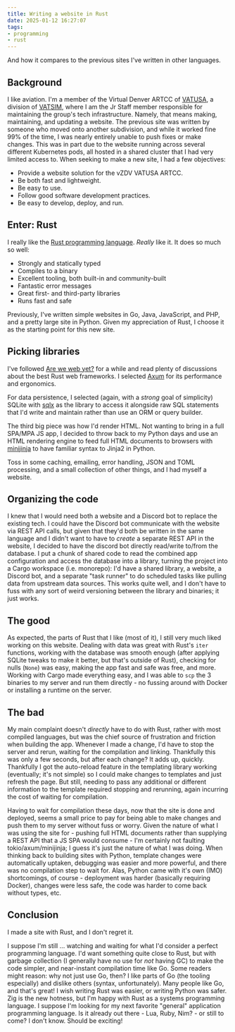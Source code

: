```yaml
---
title: Writing a website in Rust
date: 2025-01-12 16:27:07
tags:
- programming
- rust
---
```


And how it compares to the previous sites I've written in other languages.

<!-- more -->

## Background

I like aviation. I'm a member of the Virtual Denver ARTCC of [VATUSA](https://www.vatusa.net/), a division of [VATSIM](https://vatsim.net/), where I am the Jr Staff member responsible for maintaining the group's tech infrastructure. Namely, that means making, maintaining, and updating a website. The previous site was written by someone who moved onto another subdivision, and while it worked fine 99% of the time, I was nearly entirely unable to push fixes or make changes. This was in part due to the website running across several different Kubernetes pods, all hosted in a shared cluster that I had very limited access to. When seeking to make a new site, I had a few objectives:

- Provide a website solution for the vZDV VATUSA ARTCC.
- Be both fast and lightweight.
- Be easy to use.
- Follow good software development practices.
- Be easy to develop, deploy, and run.

## Enter: Rust

I really like the [Rust programming language](https://www.rust-lang.org/). _Really_ like it. It does so much so well:

- Strongly and statically typed
- Compiles to a binary
- Excellent tooling, both built-in and community-built
- Fantastic error messages
- Great first- and third-party libraries
- Runs fast and safe

Previously, I've written simple websites in Go, Java, JavaScript, and PHP, and a pretty large site in Python. Given my appreciation of Rust, I choose it as the starting point for this new site.

## Picking libraries

I've followed [Are we web yet?](https://www.arewewebyet.org/) for a while and read plenty of discussions about the best Rust web frameworks. I selected [Axum](https://github.com/tokio-rs/axum) for its performance and ergonomics.

For data persistence, I selected (again, with a _strong_ goal of simplicity) SQLite with [sqlx](https://github.com/launchbadge/sqlx) as the library to access it alongside raw SQL statements that I'd write and maintain rather than use an ORM or query builder.

The third big piece was how I'd render HTML. Not wanting to bring in a full SPA/MPA JS app, I decided to throw back to my Python days and use an HTML rendering engine to feed full HTML documents to browsers with [minijinja](https://github.com/mitsuhiko/minijinja) to have familiar syntax to Jinja2 in Python.

Toss in some caching, emailing, error handling, JSON and TOML processing, and a small collection of other things, and I had myself a website.

## Organizing the code

I knew that I would need both a website and a Discord bot to replace the existing tech. I could have the Discord bot communicate with the website via REST API calls, but given that they'd both be written in the same language and I didn't want to have to _create_ a separate REST API in the website, I decided to have the discord bot directly read/write to/from the database. I put a chunk of shared code to read the combined app configuration and access the database into a library, turning the project into a Cargo workspace (i.e. monorepo): I'd have a shared library, a website, a Discord bot, and a separate "task runner" to do scheduled tasks like pulling data from upstream data sources. This works quite well, and I don't have to fuss with any sort of weird versioning between the library and binaries; it just works.

## The good

As expected, the parts of Rust that I like (most of it), I still very much liked working on this website. Dealing with data was great with Rust's `iter` functions, working with the database was smooth enough (after applying SQLite tweaks to make it better, but that's outside of Rust), checking for nulls (`None`) was easy, making the app fast and safe was free, and more. Working with Cargo made everything easy, and I was able to `scp` the 3 binaries to my server and run them directly - no fussing around with Docker or installing a runtime on the server.

## The bad

My main complaint doesn't _directly_ have to do with Rust, rather with most compiled languages, but was the chief source of frustration and friction when building the app. Whenever I made a change, I'd have to stop the server and rerun, waiting for the compilation and linking. Thankfully this was only a few seconds, but after each change? It adds up, quickly. Thankfully I got the auto-reload feature in the templating library working (eventually; it's not simple) so I could make changes to templates and just refresh the page. But still, needing to pass any additional or different information to the template required stopping and rerunning, again incurring the cost of waiting for compilation.

Having to wait for compilation these days, now that the site is done and deployed, seems a small price to pay for being able to make changes and push them to my server without fuss or worry. Given the nature of what I was using the site for - pushing full HTML documents rather than supplying a REST API that a JS SPA would consume - I'm certainly not faulting tokio/axum/minijinja; I guess it's just the nature of what I was doing. When thinking back to building sites with Python, template changes were automatically uptaken, debugging was easier and more powerful, and there was no compilation step to wait for. Alas, Python came with it's own (IMO) shortcomings, of course - deployment was harder (basically requiring Docker), changes were less safe, the code was harder to come back without types, etc.

## Conclusion

I made a site with Rust, and I don't regret it.

I suppose I'm still ... watching and waiting for what I'd consider a perfect programming language. I'd want something quite close to Rust, but with garbage collection (I generally have no use for _not_ having GC) to make the code simpler, and near-instant compilation time like Go. Some readers might reason: why not just use Go, then? I like parts of Go (the tooling especially) and dislike others (syntax, unfortunately). Many people like Go, and that's great! I wish writing Rust was easier, or writing Python was safer. Zig is the new hotness, but I'm happy with Rust as a systems programming language. I suppose I'm looking for my next favorite "general" application programming language. Is it already out there - Lua, Ruby, Nim? - or still to come? I don't know. Should be exciting!
